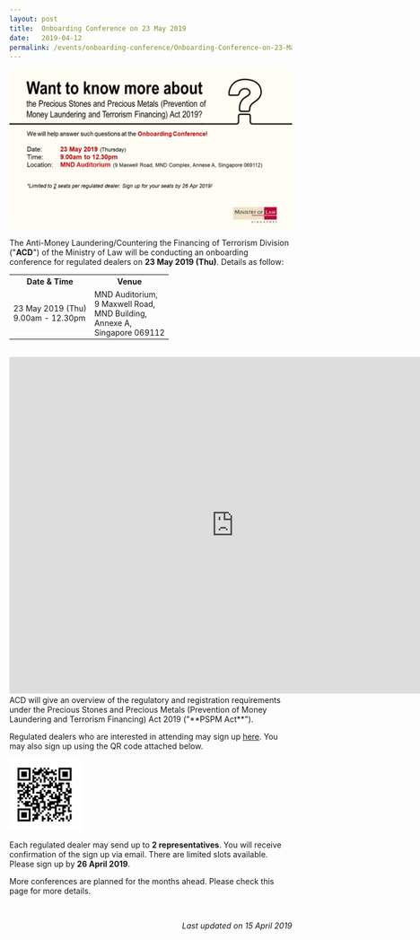 ```yaml
---
layout: post
title:  Onboarding Conference on 23 May 2019
date:   2019-04-12
permalink: /events/onboarding-conference/Onboarding-Conference-on-23-May-2019/
---
```

<a href="/images/Flyer23MNQR.pdf"><img src="/images/Flyer23MNQR.png"></a><br>

The Anti-Money Laundering/Countering the Financing of Terrorism Division ("**ACD**") of the Ministry of Law will be conducting an onboarding conference for regulated dealers on **23 May 2019 (Thu)**. Details as follow:
<br>
<table>
  <tr>
    <th>Date &amp; Time</th>
    <th>Venue</th>
  </tr>
  <tr>
    <td>23 May 2019 (Thu)<br>9.00am - 12.30pm</td>
    <td>MND Auditorium,<br>9 Maxwell Road, <br>MND Building, <br>Annexe A,<br>Singapore 069112</td>
  </tr>
</table>
<br>

<iframe src="https://www.google.com/maps/embed?pb=!1m18!1m12!1m3!1d3988.8230131225905!2d103.84383631501258!3d1.2798193621523257!2m3!1f0!2f0!3f0!3m2!1i1024!2i768!4f13.1!3m3!1m2!1s0x31da190d5f119e03%3A0xec6abeac873c7e09!2sMND+Auditorium!5e0!3m2!1sen!2ssg!4v1555037744202!5m2!1sen!2ssg" width="800" height="600" frameborder="0" style="border:0" allowfullscreen></iframe>

<br>
ACD will give an overview of the regulatory and registration requirements under the Precious Stones and Precious Metals (Prevention of Money Laundering and Terrorism Financing) Act 2019 ("**PSPM Act**").

Regulated dealers who are interested in attending may sign up [here](https://form.gov.sg/5caf05dad0685a0010554589). You may also sign up using the QR code attached below.

<img src="/images/QRC617M.png" style="width:129px;height:128px;">

Each regulated dealer may send up to **2 representatives**. You will receive confirmation of the sign up via email. There are limited slots available. Please sign up by **26 April 2019**.

More conferences are planned for the months ahead. Please check this page for more details.

<br>

<p align = "right"><i>Last updated on 15 April 2019</i></p>
